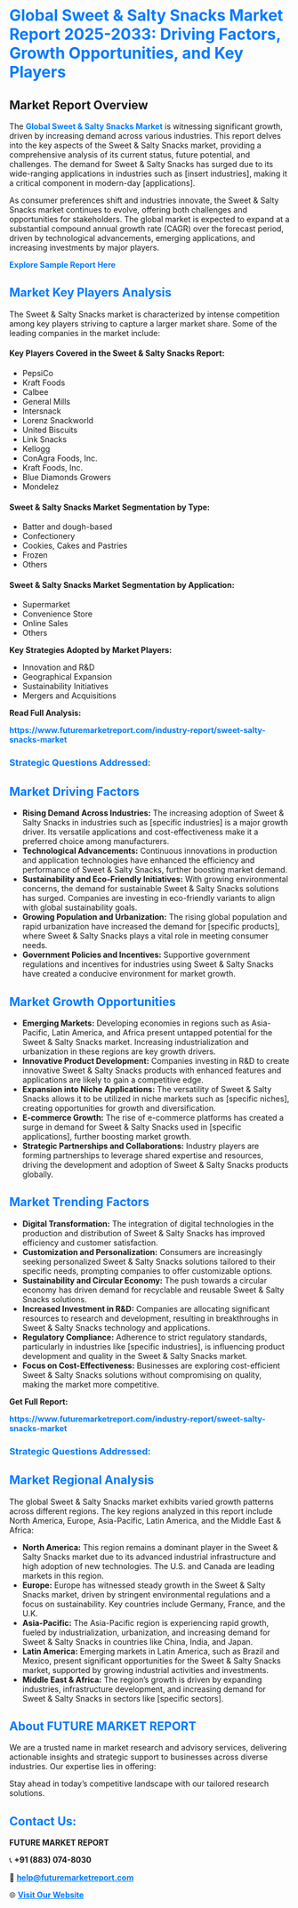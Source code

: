 <h1 style="color: #007BFF;">Global Sweet & Salty Snacks Market Report 2025-2033: Driving Factors, Growth Opportunities, and Key Players</h1>

<section id="overview">
<h2>Market Report Overview</h2>
<p>The <a href="https://www.futuremarketreport.com/industry-report/sweet-salty-snacks-market" style="color: #007BFF; text-decoration: none;"><strong>Global Sweet & Salty Snacks Market</strong></a> is witnessing significant growth, driven by increasing demand across various industries. This report delves into the key aspects of the Sweet & Salty Snacks market, providing a comprehensive analysis of its current status, future potential, and challenges. The demand for Sweet & Salty Snacks has surged due to its wide-ranging applications in industries such as [insert industries], making it a critical component in modern-day [applications].</p>
<p>As consumer preferences shift and industries innovate, the Sweet & Salty Snacks market continues to evolve, offering both challenges and opportunities for stakeholders. The global market is expected to expand at a substantial compound annual growth rate (CAGR) over the forecast period, driven by technological advancements, emerging applications, and increasing investments by major players.</p>
</section>

<section id="overview">
<p><a href="https://www.futuremarketreport.com/request-sample/reportId=103195" style="color: #007BFF; text-decoration: none;"><strong>Explore Sample Report Here</strong></a></p>
</section>

<section id="key-players">
<h2 style="color: #007BFF;">Market Key Players Analysis</h2>
<p>The Sweet & Salty Snacks market is characterized by intense competition among key players striving to capture a larger market share. Some of the leading companies in the market include:</p>
<h4>Key Players Covered in the Sweet & Salty Snacks Report:</h4>
<ul><li>PepsiCo</li><li>Kraft Foods</li><li>Calbee</li><li>General Mills</li><li>Intersnack</li><li>Lorenz Snackworld</li><li>United Biscuits</li><li>Link Snacks</li><li>Kellogg</li><li>ConAgra Foods, Inc.</li><li>Kraft Foods, Inc.</li><li>Blue Diamonds Growers</li><li>Mondelez</li></ul>
<h4>Sweet & Salty Snacks Market Segmentation by Type:</h4>
<ul><li>Batter and dough-based</li><li>Confectionery</li><li>Cookies, Cakes and Pastries</li><li>Frozen</li><li>Others</li></ul>

<h4>Sweet & Salty Snacks Market Segmentation by Application:</h4>
<ul><li>Supermarket</li><li>Convenience Store</li><li>Online Sales</li><li>Others</li></ul>
<p><strong>Key Strategies Adopted by Market Players:</strong></p>
<ul>
<li>Innovation and R&D</li>
<li>Geographical Expansion</li>
<li>Sustainability Initiatives</li>
<li>Mergers and Acquisitions</li>
</ul>
</section>

<section>
<p><strong>Read Full Analysis: </strong></p><a href="https://www.futuremarketreport.com/industry-report/sweet-salty-snacks-market" style="color: #007BFF; text-decoration: none;"><strong>https://www.futuremarketreport.com/industry-report/sweet-salty-snacks-market</strong></a>
<h3 style="color: #007BFF;">Strategic Questions Addressed:</h3>
</section>

<section id="driving-factors">
<h2 style="color: #007BFF;">Market Driving Factors</h2>
<ul>
<li><strong>Rising Demand Across Industries:</strong> The increasing adoption of Sweet & Salty Snacks in industries such as [specific industries] is a major growth driver. Its versatile applications and cost-effectiveness make it a preferred choice among manufacturers.</li>
<li><strong>Technological Advancements:</strong> Continuous innovations in production and application technologies have enhanced the efficiency and performance of Sweet & Salty Snacks, further boosting market demand.</li>
<li><strong>Sustainability and Eco-Friendly Initiatives:</strong> With growing environmental concerns, the demand for sustainable Sweet & Salty Snacks solutions has surged. Companies are investing in eco-friendly variants to align with global sustainability goals.</li>
<li><strong>Growing Population and Urbanization:</strong> The rising global population and rapid urbanization have increased the demand for [specific products], where Sweet & Salty Snacks plays a vital role in meeting consumer needs.</li>
<li><strong>Government Policies and Incentives:</strong> Supportive government regulations and incentives for industries using Sweet & Salty Snacks have created a conducive environment for market growth.</li>
</ul>
</section>

<section id="growth-opportunities">
<h2 style="color: #007BFF;">Market Growth Opportunities</h2>
<ul>
<li><strong>Emerging Markets:</strong> Developing economies in regions such as Asia-Pacific, Latin America, and Africa present untapped potential for the Sweet & Salty Snacks market. Increasing industrialization and urbanization in these regions are key growth drivers.</li>
<li><strong>Innovative Product Development:</strong> Companies investing in R&D to create innovative Sweet & Salty Snacks products with enhanced features and applications are likely to gain a competitive edge.</li>
<li><strong>Expansion into Niche Applications:</strong> The versatility of Sweet & Salty Snacks allows it to be utilized in niche markets such as [specific niches], creating opportunities for growth and diversification.</li>
<li><strong>E-commerce Growth:</strong> The rise of e-commerce platforms has created a surge in demand for Sweet & Salty Snacks used in [specific applications], further boosting market growth.</li>
<li><strong>Strategic Partnerships and Collaborations:</strong> Industry players are forming partnerships to leverage shared expertise and resources, driving the development and adoption of Sweet & Salty Snacks products globally.</li>
</ul>
</section>

<section id="trending-factors">
<h2 style="color: #007BFF;">Market Trending Factors</h2>
<ul>
<li><strong>Digital Transformation:</strong> The integration of digital technologies in the production and distribution of Sweet & Salty Snacks has improved efficiency and customer satisfaction.</li>
<li><strong>Customization and Personalization:</strong> Consumers are increasingly seeking personalized Sweet & Salty Snacks solutions tailored to their specific needs, prompting companies to offer customizable options.</li>
<li><strong>Sustainability and Circular Economy:</strong> The push towards a circular economy has driven demand for recyclable and reusable Sweet & Salty Snacks solutions.</li>
<li><strong>Increased Investment in R&D:</strong> Companies are allocating significant resources to research and development, resulting in breakthroughs in Sweet & Salty Snacks technology and applications.</li>
<li><strong>Regulatory Compliance:</strong> Adherence to strict regulatory standards, particularly in industries like [specific industries], is influencing product development and quality in the Sweet & Salty Snacks market.</li>
<li><strong>Focus on Cost-Effectiveness:</strong> Businesses are exploring cost-efficient Sweet & Salty Snacks solutions without compromising on quality, making the market more competitive.</li>
</ul>
</section>

<section>
<p><strong>Get Full Report: </strong></p><a href="https://www.futuremarketreport.com/industry-report/sweet-salty-snacks-market" style="color: #007BFF; text-decoration: none;"><strong>https://www.futuremarketreport.com/industry-report/sweet-salty-snacks-market</strong></a>
<h3 style="color: #007BFF;">Strategic Questions Addressed:</h3>
</section>


<section id="regional-analysis">
<h2 style="color: #007BFF;">Market Regional Analysis</h2>
<p>The global Sweet & Salty Snacks market exhibits varied growth patterns across different regions. The key regions analyzed in this report include North America, Europe, Asia-Pacific, Latin America, and the Middle East & Africa:</p>
<ul>
<li><strong>North America:</strong> This region remains a dominant player in the Sweet & Salty Snacks market due to its advanced industrial infrastructure and high adoption of new technologies. The U.S. and Canada are leading markets in this region.</li>
<li><strong>Europe:</strong> Europe has witnessed steady growth in the Sweet & Salty Snacks market, driven by stringent environmental regulations and a focus on sustainability. Key countries include Germany, France, and the U.K.</li>
<li><strong>Asia-Pacific:</strong> The Asia-Pacific region is experiencing rapid growth, fueled by industrialization, urbanization, and increasing demand for Sweet & Salty Snacks in countries like China, India, and Japan.</li>
<li><strong>Latin America:</strong> Emerging markets in Latin America, such as Brazil and Mexico, present significant opportunities for the Sweet & Salty Snacks market, supported by growing industrial activities and investments.</li>
<li><strong>Middle East & Africa:</strong> The region’s growth is driven by expanding industries, infrastructure development, and increasing demand for Sweet & Salty Snacks in sectors like [specific sectors].</li>
</ul>
</section>

<footer>
<h2 style="color: #007BFF;">About FUTURE MARKET REPORT</h2>
<p>We are a trusted name in market research and advisory services, delivering actionable insights and strategic support to businesses across diverse industries. Our expertise lies in offering:</p>

<p>Stay ahead in today’s competitive landscape with our tailored research solutions.</p>

<h2 style="color: #007BFF;">Contact Us:</h2>
<p><strong>FUTURE MARKET REPORT</strong></p>
<p>📞 <strong>+91 (883) 074-8030</strong></p>
<p>📧 <strong><a href="mailto:help@futuremarketreport.com" style="color: #007BFF;">help@futuremarketreport.com</a></strong></p>
<p>🌐 <strong><a href="https://www.futuremarketreport.com/" style="color: #007BFF;">Visit Our Website</a></strong></p>
</footer>